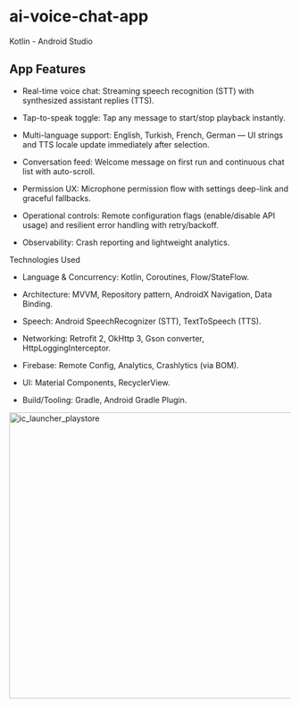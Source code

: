 # ai-voice-chat-app
Kotlin - Android Studio


## App Features

- Real-time voice chat: Streaming speech recognition (STT) with synthesized assistant replies (TTS).

- Tap-to-speak toggle: Tap any message to start/stop playback instantly.

- Multi-language support: English, Turkish, French, German — UI strings and TTS locale update immediately after selection.

- Conversation feed: Welcome message on first run and continuous chat list with auto-scroll.

- Permission UX: Microphone permission flow with settings deep-link and graceful fallbacks.

- Operational controls: Remote configuration flags (enable/disable API usage) and resilient error handling with retry/backoff.

- Observability: Crash reporting and lightweight analytics.


Technologies Used

- Language & Concurrency: Kotlin, Coroutines, Flow/StateFlow.

- Architecture: MVVM, Repository pattern, AndroidX Navigation, Data Binding.

- Speech: Android SpeechRecognizer (STT), TextToSpeech (TTS).

- Networking: Retrofit 2, OkHttp 3, Gson converter, HttpLoggingInterceptor.

- Firebase: Remote Config, Analytics, Crashlytics (via BOM).

- UI: Material Components, RecyclerView.

- Build/Tooling: Gradle, Android Gradle Plugin.


<img width="512" height="512" alt="ic_launcher_playstore" src="https://github.com/user-attachments/assets/de7d5bc7-9236-4613-8ddf-0b93e3b29e0b" />
